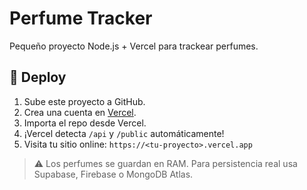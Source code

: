 # Perfume Tracker

Pequeño proyecto Node.js + Vercel para trackear perfumes.

## 🚀 Deploy

1. Sube este proyecto a GitHub.
2. Crea una cuenta en [Vercel](https://vercel.com/).
3. Importa el repo desde Vercel.
4. ¡Vercel detecta `/api` y `/public` automáticamente!
5. Visita tu sitio online: `https://<tu-proyecto>.vercel.app`

> ⚠️ Los perfumes se guardan en RAM. Para persistencia real usa Supabase, Firebase o MongoDB Atlas.
